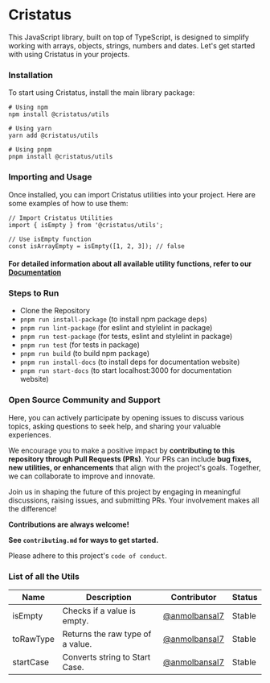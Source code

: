 # Cristatus

This JavaScript library, built on top of TypeScript, is designed to simplify working with arrays, objects, strings, numbers and dates. Let's get started with using Cristatus in your projects.

### Installation
To start using Cristatus, install the main library package:

```
# Using npm 
npm install @cristatus/utils

# Using yarn
yarn add @cristatus/utils

# Using pnpm
pnpm install @cristatus/utils
```
### Importing and Usage
Once installed, you can import Cristatus utilities into your project. Here are some examples of how to use them:

```
// Import Cristatus Utilities
import { isEmpty } from '@cristatus/utils';

// Use isEmpty function
const isArrayEmpty = isEmpty([1, 2, 3]); // false
```

#### For detailed information about all available utility functions, refer to our [Documentation](https://cristatus.com/)

### Steps to Run

- Clone the Repository
- ```pnpm run install-package``` (to install npm package deps)
- ```pnpm run lint-package``` (for eslint and stylelint in package)
- ```pnpm run test-package``` (for tests, eslint and stylelint in package)
- ```pnpm run test``` (for tests in package)
- ```pnpm run build``` (to build npm package)
- ```pnpm run install-docs``` (to install deps for documentation website)
- ```pnpm run start-docs``` (to start localhost:3000 for documentation website)

### Open Source Community and Support
Here, you can actively participate by opening issues to discuss various topics, asking questions to seek help, and sharing your valuable experiences.

We encourage you to make a positive impact by **contributing to this repository through Pull Requests (PRs)**. Your PRs can include **bug fixes, new utilities, or enhancements** that align with the project's goals. Together, we can collaborate to improve and innovate.

Join us in shaping the future of this project by engaging in meaningful discussions, raising issues, and submitting PRs. Your involvement makes all the difference!

**Contributions are always welcome!**

**See `contributing.md` for ways to get started.**

Please adhere to this project's `code of conduct`.

### List of all the Utils

| Name | Description | Contributor | Status |
| ---- | ----------- | ----------- | ------ |
| isEmpty | Checks if a value is empty. | [@anmolbansal7](https://github.com/anmolbansal7) | Stable |
| toRawType | Returns the raw type of a value. |  [@anmolbansal7](https://github.com/anmolbansal7) | Stable |
| startCase | Converts string to Start Case. |  [@anmolbansal7](https://github.com/anmolbansal7) | Stable |
